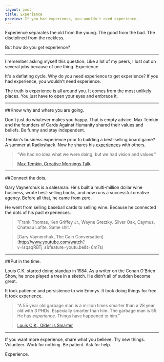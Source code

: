 ```yaml
---
layout: post
title: Experience 
preview: If you had experience, you wouldn't need experience.
---
```


Experience separates the old from the young. The good from the bad. The disciplined from the reckless. 

But how do you get experience? 

* * *

I remember asking myself this question. Like a lot of my peers, I lost out on several jobs because of one thing. Experience. 

It's a deflating cycle. Why do you need experience to get experience? If you had experience, you wouldn't need experience. 

The truth is experience is all around you. It comes from the most unlikely places. You just have to open your eyes and embrace it. 

* * *

##Know why and where you are going. 

Don't just do whatever makes you happy. That is empty advice. Max Temkin and the founders of Cards Against Humanity shared their values and beliefs. Be funny and stay independent.

Temkin's business experience prior to building a best-selling board game? A summer at Radioshack. Now he shares his [experiences](http://blog.maxistentialism.com/post/47207276845/kickstarter) with others. 

> "We had no idea what we were doing, but we had vision and values."

> [Max Temkin, Creative Mornings Talk](http://creativemornings.com/talks/max-temkin)

* * *
##Connect the dots. 

Gary Vaynerchuk is a salesman. He's built a multi-million dollar wine business, wrote best-selling books, and now runs a successful creative agency. Before all that, he came from zero. 

He went from selling baseball cards to selling wine. Because he connected the dots of his past experiences.  

> "Frank Thomas, Ken Griffey Jr., Wayne Gretzky. Silver Oak, Caymus, Chateau Lafite. Same shit." 

> [Gary Vaynerchuk, The Cain Conversation](http://www.youtube.com/watch?
v=lsqaqRBTj_s&feature=youtu.be&t=6m7s)

 * * *
##Put in the time.

Louis C.K. started doing standup in 1984. As a writer on the Conan O'Brien Show, he once played a tree in a sketch. He didn't all of sudden become great. 

It took patience and persistence to win Emmys. It took doing things for free. It took experience.

> "A 55 year old garbage man is a million times smarter than a 28 year old with 3 PHDs. Especially smarter than him. The garbage man is 55. He has *experience*. Things have happened to him."

> [Louis C.K., Older is Smarter](http://youtu.be/rXcWeFn-YYM?t=1m46s)

* * *

If you want more experience, share what you believe. Try new things. Volunteer. Work for nothing. Be patient. Ask for help. 

Experience. 
